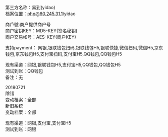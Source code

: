 第三方名称：易到(yidao)  
档案位置：php@60.245.31.1\yidao  

商戶號:商户提供商户号  
商户密钥KEY：MD5-KEY(签名秘钥)  
商户交易帐号：AES-KEY(商户KEY)  

支持payment： 网银,银联钱包扫码,银联钱包H5,银联快捷,微信扫码,微信H5,京东钱包,京东钱包H5,支付宝扫码,支付宝H5,QQ钱包,QQ钱包H5  

现有渠道：网银,银联钱包H5,支付宝H5,QQ钱包,QQ钱包H5  
测试到账：QQ钱包  
备注：无  
  
20180721  
除错  
变动档案：全部  
新旧系统  
变动档案：全部  
  
现有渠道：网银,支付宝,支付宝H5  
测试到账：网银  